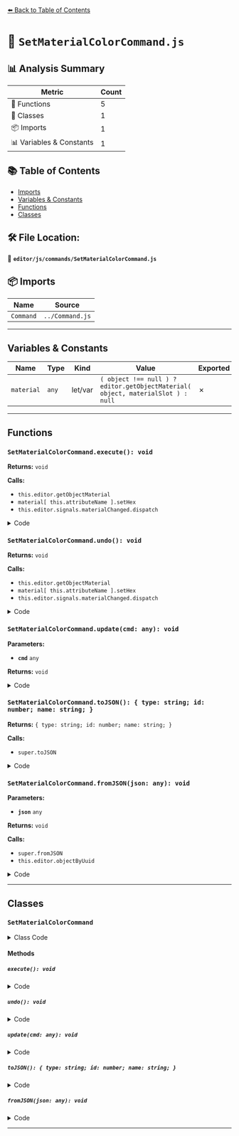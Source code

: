 [⬅️ Back to Table of Contents](../../../index.md)

# 📄 `SetMaterialColorCommand.js`

## 📊 Analysis Summary

| Metric | Count |
|--------|-------|
| 🔧 Functions | 5 |
| 🧱 Classes | 1 |
| 📦 Imports | 1 |
| 📊 Variables & Constants | 1 |

## 📚 Table of Contents

- [Imports](#imports)
- [Variables & Constants](#variables-constants)
- [Functions](#functions)
- [Classes](#classes)

## 🛠️ File Location:
📂 **`editor/js/commands/SetMaterialColorCommand.js`**

## 📦 Imports

| Name | Source |
|------|--------|
| `Command` | `../Command.js` |


---

## Variables & Constants

| Name | Type | Kind | Value | Exported |
|------|------|------|-------|----------|
| `material` | `any` | let/var | `( object !== null ) ? editor.getObjectMaterial( object, materialSlot ) : null` | ✗ |


---

## Functions

### `SetMaterialColorCommand.execute(): void`

**Returns:** `void`

**Calls:**

- `this.editor.getObjectMaterial`
- `material[ this.attributeName ].setHex`
- `this.editor.signals.materialChanged.dispatch`

<details><summary>Code</summary>

```typescript
execute() {

		const material = this.editor.getObjectMaterial( this.object, this.materialSlot );

		material[ this.attributeName ].setHex( this.newValue );

		this.editor.signals.materialChanged.dispatch( this.object, this.materialSlot );

	}
```
</details>

### `SetMaterialColorCommand.undo(): void`

**Returns:** `void`

**Calls:**

- `this.editor.getObjectMaterial`
- `material[ this.attributeName ].setHex`
- `this.editor.signals.materialChanged.dispatch`

<details><summary>Code</summary>

```typescript
undo() {

		const material = this.editor.getObjectMaterial( this.object, this.materialSlot );

		material[ this.attributeName ].setHex( this.oldValue );

		this.editor.signals.materialChanged.dispatch( this.object, this.materialSlot );

	}
```
</details>

### `SetMaterialColorCommand.update(cmd: any): void`

**Parameters:**

- **`cmd`** `any`

**Returns:** `void`

<details><summary>Code</summary>

```typescript
update( cmd ) {

		this.newValue = cmd.newValue;

	}
```
</details>

### `SetMaterialColorCommand.toJSON(): { type: string; id: number; name: string; }`

**Returns:** `{ type: string; id: number; name: string; }`

**Calls:**

- `super.toJSON`

<details><summary>Code</summary>

```typescript
toJSON() {

		const output = super.toJSON( this );

		output.objectUuid = this.object.uuid;
		output.attributeName = this.attributeName;
		output.oldValue = this.oldValue;
		output.newValue = this.newValue;
		output.materialSlot = this.materialSlot;

		return output;

	}
```
</details>

### `SetMaterialColorCommand.fromJSON(json: any): void`

**Parameters:**

- **`json`** `any`

**Returns:** `void`

**Calls:**

- `super.fromJSON`
- `this.editor.objectByUuid`

<details><summary>Code</summary>

```typescript
fromJSON( json ) {

		super.fromJSON( json );

		this.object = this.editor.objectByUuid( json.objectUuid );
		this.attributeName = json.attributeName;
		this.oldValue = json.oldValue;
		this.newValue = json.newValue;
		this.materialSlot = json.materialSlot;

	}
```
</details>


---

## Classes

### `SetMaterialColorCommand`

<details><summary>Class Code</summary>

```ts
class SetMaterialColorCommand extends Command {

	/**
	 * @param {Editor} editor
	 * @param {THREE.Object3D|null} [object=null]
	 * @param {string} attributeName
	 * @param {?number} [newValue=null] Integer representing a hex color value
	 * @param {number} [materialSlot=-1]
	 * @constructor
	 */
	constructor( editor, object = null, attributeName = '', newValue = null, materialSlot = - 1 ) {

		super( editor );

		this.type = 'SetMaterialColorCommand';
		this.name = editor.strings.getKey( 'command/SetMaterialColor' ) + ': ' + attributeName;
		this.updatable = true;

		this.object = object;
		this.materialSlot = materialSlot;

		const material = ( object !== null ) ? editor.getObjectMaterial( object, materialSlot ) : null;

		this.oldValue = ( material !== null ) ? material[ attributeName ].getHex() : null;
		this.newValue = newValue;

		this.attributeName = attributeName;

	}

	execute() {

		const material = this.editor.getObjectMaterial( this.object, this.materialSlot );

		material[ this.attributeName ].setHex( this.newValue );

		this.editor.signals.materialChanged.dispatch( this.object, this.materialSlot );

	}

	undo() {

		const material = this.editor.getObjectMaterial( this.object, this.materialSlot );

		material[ this.attributeName ].setHex( this.oldValue );

		this.editor.signals.materialChanged.dispatch( this.object, this.materialSlot );

	}

	update( cmd ) {

		this.newValue = cmd.newValue;

	}

	toJSON() {

		const output = super.toJSON( this );

		output.objectUuid = this.object.uuid;
		output.attributeName = this.attributeName;
		output.oldValue = this.oldValue;
		output.newValue = this.newValue;
		output.materialSlot = this.materialSlot;

		return output;

	}

	fromJSON( json ) {

		super.fromJSON( json );

		this.object = this.editor.objectByUuid( json.objectUuid );
		this.attributeName = json.attributeName;
		this.oldValue = json.oldValue;
		this.newValue = json.newValue;
		this.materialSlot = json.materialSlot;

	}

}
```
</details>

#### Methods

##### `execute(): void`

<details><summary>Code</summary>

```ts
execute() {

		const material = this.editor.getObjectMaterial( this.object, this.materialSlot );

		material[ this.attributeName ].setHex( this.newValue );

		this.editor.signals.materialChanged.dispatch( this.object, this.materialSlot );

	}
```
</details>

##### `undo(): void`

<details><summary>Code</summary>

```ts
undo() {

		const material = this.editor.getObjectMaterial( this.object, this.materialSlot );

		material[ this.attributeName ].setHex( this.oldValue );

		this.editor.signals.materialChanged.dispatch( this.object, this.materialSlot );

	}
```
</details>

##### `update(cmd: any): void`

<details><summary>Code</summary>

```ts
update( cmd ) {

		this.newValue = cmd.newValue;

	}
```
</details>

##### `toJSON(): { type: string; id: number; name: string; }`

<details><summary>Code</summary>

```ts
toJSON() {

		const output = super.toJSON( this );

		output.objectUuid = this.object.uuid;
		output.attributeName = this.attributeName;
		output.oldValue = this.oldValue;
		output.newValue = this.newValue;
		output.materialSlot = this.materialSlot;

		return output;

	}
```
</details>

##### `fromJSON(json: any): void`

<details><summary>Code</summary>

```ts
fromJSON( json ) {

		super.fromJSON( json );

		this.object = this.editor.objectByUuid( json.objectUuid );
		this.attributeName = json.attributeName;
		this.oldValue = json.oldValue;
		this.newValue = json.newValue;
		this.materialSlot = json.materialSlot;

	}
```
</details>


---